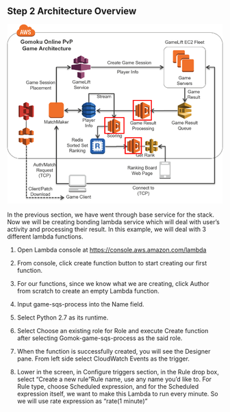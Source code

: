 ## Step 2 Architecture Overview
![Step 2 Architecture Overview](./gomoku_arch_step_2.png)

In the previous section, we have went through base service for the stack. Now we will be creating bonding lambda service which will deal with user’s activity and processing their result.
In this example, we will deal with 3 different lambda functions. 
1.	Open Lambda console at https://console.aws.amazon.com/lambda
2.	From console, click create function button to start creating our first function.
3.	For our functions, since we know what we are creating, click Author from scratch to create an empty Lambda function.
4.	Input game-sqs-process into the Name field.
5.	Select Python 2.7 as its runtime.
6.	Select Choose an existing role for Role and execute Create function after selecting Gomok-game-sqs-process as the said role.
7.	When the function is successfully created, you will see the Designer pane. From left side select CloudWatch Events as the trigger. 
 
8.	Lower in the screen, in Configure triggers section, in the Rule drop box, select “Create a new rule”Rule name, use any name you’d like to. For Rule type, choose Scheduled expression, and for the Scheduled expression itself, we want to make this Lambda to run every minute. So we will use rate expression as “rate(1 minute)”
